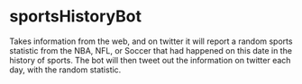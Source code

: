 # sportsHistoryBot

Takes information from the web, and on twitter it will report a random sports statistic from the NBA, NFL, or Soccer that had happened on this date in the history of sports. The bot will then tweet out the information on twitter each day, with the random statistic. 
